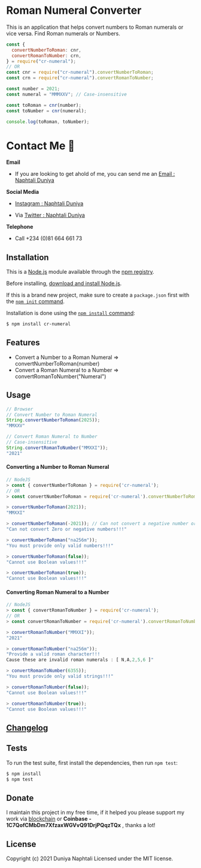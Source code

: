# Roman Numeral Converter

This is an application that helps convert numbers to Roman numerals or vice versa. Find Roman numerals or Numbers.

```js
const {
  convertNumberToRoman: cnr,
  convertRomanToNumber: crn,
} = require("cr-numeral");
// OR
const cnr = require("cr-numeral").convertNumberToRoman;
const crn = require("cr-numeral").convertRomanToNumber;

const number = 2021;
const numeral = "MMMXXV"; // Case-insensitive

const toRoman = cnr(number);
const toNumber = cnr(numeral);

console.log(toRoman, toNumber);
```

# Contact Me :rocket:

**Email**

- If you are looking to get ahold of me, you can send me an [Email : Naphtali Duniya](mailto:naphtaliduniya2@gmail.com)

**Social Media**

- [Instagram : Naphtali Duniya](https://www.instagram.com/_kouqhar)

* Via [Twitter : Naphtali Duniya](https://twitter.com/kouqhar)

**Telephone**

- Call +234 (0)81 664 661 73

## Installation

This is a [Node.js](https://nodejs.org/en/) module available through the
[npm registry](https://www.npmjs.com/).

Before installing, [download and install Node.js](https://nodejs.org/en/download/).

If this is a brand new project, make sure to create a `package.json` first with
the [`npm init` command](https://docs.npmjs.com/creating-a-package-json-file).

Installation is done using the
[`npm install` command](https://docs.npmjs.com/getting-started/installing-npm-packages-locally):

```bash
$ npm install cr-numeral
```

## Features

- Convert a Number to a Roman Numeral => convertNumberToRoman(number)
- Convert a Roman Numeral to a Number => convertRomanToNumber("Numeral")

## Usage

```javascript
// Browser
// Convert Number to Roman Numeral
String.convertNumberToRoman(2025));
"MMXXV"

// Convert Roman Numeral to Number
// Case-insensitive
String.convertRomanToNumber("MMXXI"));
"2021"
```

#### Converting a Number to Roman Numeral

```javascript
// NodeJS
> const { convertNumberToRoman } = require('cr-numeral');
// OR
> const convertNumberToRoman = require('cr-numeral').convertNumberToRoman;

> convertNumberToRoman(2021));
"MMXXI"

> convertNumberToRoman(-2021)); // Can not convert a negative number or zero
"Can not convert Zero or negative numbers!!!"

> convertNumberToRoman("na256m"));
"You must provide only valid numbers!!!"

> convertNumberToRoman(false));
"Cannot use Boolean values!!!"

> convertNumberToRoman(true));
"Cannot use Boolean values!!!"
```

#### Converting Roman Numeral to a Number

```javascript
// NodeJS
> const { convertRomanToNumber } = require('cr-numeral');
// OR
> const convertRomanToNumber = require('cr-numeral').convertRomanToNumber;

> convertRomanToNumber("MMXXI"));
"2021"

> convertRomanToNumber("na256m"));
"Provide a valid roman character!!!
Cause these are invalid roman numerals : [ N,A,2,5,6 ]"

> convertRomanToNumber(6355));
"You must provide only valid strings!!!"

> convertRomanToNumber(false));
"Cannot use Boolean values!!!"

> convertRomanToNumber(true));
"Cannot use Boolean values!!!"
```

## [Changelog](/CHANGELOG.md)

## Tests

To run the test suite, first install the dependencies, then run `npm test`:

```bash
$ npm install
$ npm test
```

## Donate

I maintain this project in my free time, if it helped you please support my work via [blockchain](https://blockchain.com/btc/payment_request?address=1DkZt2quV7DtmbZtMycASBmo136MnyvZ3&amount=0.00210943&message=Support%20my%20works%20and%20boost%20my%20content%20creation.%20It's%20a%20minimum%20of%20100usd.) or **Coinbase - 1C7QofCMbDm7XfzaxWGVvQ91DrjPQqzTQx**
, thanks a lot!

## License

Copyright (c) 2021 Duniya Naphtali
Licensed under the MIT license.
